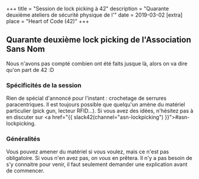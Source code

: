 +++
title = "Session de lock picking à 42"
description = "Quarante deuxième ateliers de sécurité physique de l'"
date = 2019-03-02
[extra]
place = "Heart of Code (42)"
+++

## Quarante deuxième lock picking de l'Association Sans Nom

Nous n'avons pas compté combien ont été faits jusque là, alors on va dire qu'on part de 42 :D

### Spécificités de la session

Rien de spécial d'annoncé pour l'instant&nbsp;: crochetage de serrures paracentriques.
Il est toujours possible que quelqu'un amène du matériel particulier (pick gun, lecteur RFID…).
Si vous avez des idées, n'hésitez pas à en discuter sur <a href="{{ slack42(channel="asn-lockpicking") }}">#asn-lockpicking</a>.

### Généralités

Vous pouvez amener du matériel si vous voulez, mais ce n'est pas obligatoire.
Si vous n'en avez pas, on vous en prêtera.
Il n'y a pas besoin de s'y connaitre pour venir, il faut seulement demander une
explication avant de commencer.
